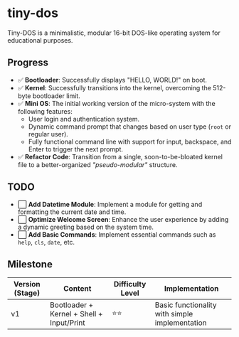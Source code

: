 # tiny-dos
Tiny-DOS is a minimalistic, modular 16-bit DOS-like operating system for educational purposes.

## Progress

- ✅ **Bootloader**: Successfully displays "HELLO, WORLD!" on boot.
- ✅ **Kernel**: Successfully transitions into the kernel, overcoming the 512-byte bootloader limit.
- ✅ **Mini OS**: The initial working version of the micro-system with the following features:
    - User login and authentication system.
    - Dynamic command prompt that changes based on user type (`root` or regular user).
    - Fully functional command line with support for input, backspace, and Enter to trigger the next prompt.
- ✅ **Refactor Code**: Transition from a single, soon-to-be-bloated kernel file to a better-organized *"pseudo-modular"* structure.

## TODO

- ⬜ **Add Datetime Module**: Implement a module for getting and formatting the current date and time.
- ⬜ **Optimize Welcome Screen**: Enhance the user experience by adding a dynamic greeting based on the system time.
- ⬜ **Add Basic Commands**: Implement essential commands such as `help`, `cls`, `date`, etc.

## Milestone

| Version (Stage) | Content                                   | Difficulty Level | Implementation                                 |
|-----------------|-------------------------------------------|------------------|------------------------------------------------|
| v1              | Bootloader + Kernel + Shell + Input/Print | ⭐⭐               | Basic functionality with simple implementation |
